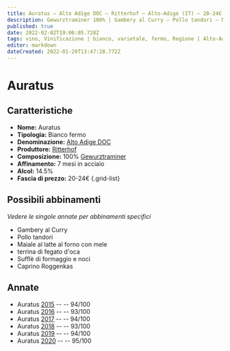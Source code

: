 ```yaml
---
title: Auratus – Alto Adige DOC – Ritterhof – Alto-Adige (IT) – 20-24€ – 5★
description: Gewurztraminer 100% | Gambery al Curry – Pollo tandori – Maiale al latte al forno con mele  – Terrina di fegato d'oca – Sufflè di formaggio e noci – Caprino Roggenkas
published: true
date: 2022-02-02T19:06:05.728Z
tags: vino, Vinificazione | bianco, varietale, fermo, Regione | Alto-Adige (IT), gewurztraminer, terrina di fegato d'oca, gambery al curry, pollo tandori, maiale al latte al forno con mele, suffle di formaggio e noci, valutazioni | 5 stelle, prezzi | 20-24€, caprino roggenkas
editor: markdown
dateCreated: 2022-01-20T13:47:28.772Z
---
```


# Auratus

## Caratteristiche
- **Nome:** Auratus
- **Tipologia:** Bianco fermo 
- **Denominazione:** [Alto Adige DOC](/denominazioni/Italia/Alto-Adige/DOC/Alto-Adige)
- **Produttore:** [Ritterhof](/produttori/Italia/Alto-Adige/Ritterhof) 
- **Composizione:** 100% [Gewurztraminer](/vitigni/Germania/bacca-bianca/gewurztraminer)
- **Affinamento:** 7 mesi in acciaio
- **Alcol:** 14.5%
- **Fascia di prezzo:** 20-24€
{.grid-list}




## Possibili abbinamenti
*Vedere le singole annate per abbinamenti specifici*

- Gambery al Curry
- Pollo tandori
- Maiale al latte al forno con mele 
- terrina di fegato d'oca
- Sufflè di formaggio e noci
- Caprino Roggenkas

## Annate
- Auratus [2015](/vini/Italia/Alto-Adige/Ritterhof/Auratus/2015) -- <span class="star-5"></span> -- 94/100 
- Auratus [2016](/vini/Italia/Alto-Adige/Ritterhof/Auratus/2016) -- <span class="star-5"></span> -- 93/100  
- Auratus [2017](/vini/Italia/Alto-Adige/Ritterhof/Auratus/2017) -- <span class="star-5"></span> -- 94/100 
- Auratus [2018](/vini/Italia/Alto-Adige/Ritterhof/Auratus/2018) -- <span class="star-5"></span> -- 93/100 
- Auratus [2019](/vini/Italia/Alto-Adige/Ritterhof/Auratus/2019) -- <span class="star-5"></span> -- 94/100
- Auratus [2020](/vini/Italia/Alto-Adige/Ritterhof/Auratus/2020) -- <span class="star-5"></span> -- 95/100
 